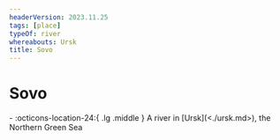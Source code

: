 ```yaml
---
headerVersion: 2023.11.25
tags: [place]
typeOf: river
whereabouts: Ursk
title: Sovo
---
```

# Sovo
<div class="grid cards ext-narrow-margin ext-one-column" markdown>
-    :octicons-location-24:{ .lg .middle } A river in [Ursk](<./ursk.md>), the Northern Green Sea  
</div>


